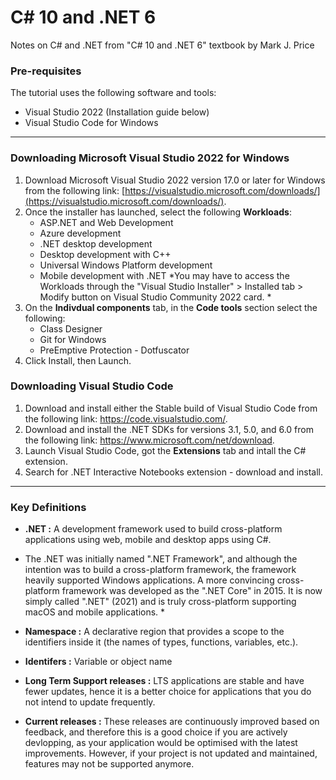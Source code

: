 # C# 10 and .NET 6 

Notes on C# and .NET from "C# 10 and .NET 6" textbook by Mark J. Price

### Pre-requisites

The tutorial uses the following software and tools:
* Visual Studio 2022 (Installation guide below)
* Visual Studio Code for Windows

---
### Downloading Microsoft Visual Studio 2022 for Windows

1. Download Microsoft Visual Studio 2022 version 17.0 or later for Windows from the following link: [https://visualstudio.microsoft.com/downloads/](https://visualstudio.microsoft.com/downloads/).
2. Once the installer has launched, select the following **Workloads**:
	* ASP.NET and Web Development
	* Azure development
	* .NET desktop development
	* Desktop development with C++
	* Universal Windows Platform development
	* Mobile development with .NET
	*You may have to access the Workloads through the "Visual Studio Installer" > Installed tab > Modify button on Visual Studio Community 2022 card. *
3. On the **Indivdual components** tab, in the **Code tools** section select the following:
	* Class Designer
	* Git for Windows
	* PreEmptive Protection - Dotfuscator
4. Click Install, then Launch.

### Downloading Visual Studio Code

1. Download and install either the Stable build of Visual Studio
Code from the following link: https://code.visualstudio.com/.
2. Download and install the .NET SDKs for versions 3.1, 5.0, and 6.0 from the following
link: https://www.microsoft.com/net/download.
3. Launch Visual Studio Code, got the **Extensions** tab and intall the 
C# extension.
3. Search for .NET Interactive Notebooks extension - download and install.

---
### Key Definitions
* **.NET :** A development framework used to build cross-platform applications using web, mobile and desktop apps using C#. 

* The .NET was initially named ".NET Framework", and although the intention was to build a cross-platform framework, the framework heavily supported Windows applications. A more convincing cross-platform framework was developed as the ".NET Core" in 2015. It is now simply called ".NET" (2021) and is truly cross-platform supporting macOS and mobile applications. *

* **Namespace :** A declarative region that provides a scope to the 
identifiers inside it (the names of types, functions, variables, etc.).
* **Identifers :** Variable or object name
* **Long Term Support releases :** LTS applications are stable and have fewer updates, hence it is a better choice for applications that you do not intend to update frequently.
* **Current releases :** These releases are continuously improved based on feedback, and therefore this is a good choice if you are actively devlopping, as your application would be optimised with the latest improvements. However, if your project is not updated and maintained, features may not be supported anymore.
